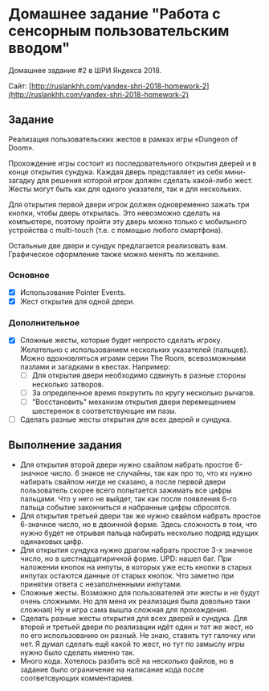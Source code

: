 # Домашнее задание "Работа с сенсорным пользовательским вводом"

Домашнее задание #2 в ШРИ Яндекса 2018.

Сайт: [http://ruslankhh.com/yandex-shri-2018-homework-2](http://ruslankhh.com/yandex-shri-2018-homework-2)

## Задание

Реализация пользовательских жестов в рамках игры «Dungeon of Doom».

Прохождение игры состоит из последовательного открытия дверей и в конце открытия сундука. Каждая дверь представляет из себя мини-загадку для решения которой игрок должен сделать какой-либо жест. Жесты могут быть как для одного указателя, так и для нескольких.

Для открытия первой двери игрок должен одновременно зажать три кнопки, чтобы дверь открылась. Это невозможно сделать на компьютере, поэтому пройти эту дверь можно только с мобильного устройства с multi-touch (т.е. с помощью любого смартфона).

Остальные две двери и сундук предлагается реализовать вам. Графическое оформление также можно менять по желанию.

### Основное

- [x] Использование Pointer Events.
- [x] Жест открытия для одной двери.

### Дополнительное

- [x] Сложные жесты, которые будет непросто сделать игроку. Желательно с использованием нескольких указателей (пальцев). Можно вдохновляться играми серии The Room, всевозможными пазлами и загадками в квестах. Например:
  - [ ] Для открытия двери необходимо сдвинуть в разные стороны несколько затворов.
  - [ ] За определенное время покрутить по кругу несколько рычагов.
  - [ ] "Восстановить" механизм открытия двери перемещением шестеренок в соответствующие им пазы.
- [ ] Сделать разные жесты открытия для всех дверей и сундука.

## Выполнение задания

- Для открытия второй двери нужно свайпом набрать простое 6-значное число. 6 знаков не случайны, так как про то, что их нужно набирать свайпом нигде не сказано, а после первой двери пользователь скорее всего попытается зажимать все цифры пальцами. Что у него не выйдет, так как после появления 6-го пальца событие закончиться и набранные цифры сбросятся.
- Для открытия третьей двери так же нужно свайпом набрать простое 6-значное число, но в двоичной форме. Здесь сложность в том, что нужно будет не отрывая пальца набирать несколько подряд идущих одинаковых цифр.
- Для открытия сундука нужно драгом набрать простое 3-х значное число, но в шестнадцатиричной форме. UPD: нашел баг. При наложении кнопок на инпуты, в которых уже есть кнопки в старых инпутах остаются данные от старых кнопок. Что заметно при принятии ответа с незаполненными инпутами.
- Сложные жесты. Возможно для пользователей эти жесты и не будут очень сложными. Но для меня их реализация была довольно таки сложная) Ну и игра сама вышла сложная для прохождения.
- Сделать разные жесты открытия для всех дверей и сундука. Для второй и третьей двери по реализации идёт один и тот же жест, но по его использованию он разный. Не знаю, ставить тут галочку или нет. Я думал сделать ещё какой то жест, но тут по замыслу игры нужно было сделать именно так.
- Много кода. Хотелось разбить всё на несколько файлов, но в задание было ограничение на написание кода после соответсвующих комментариев.
